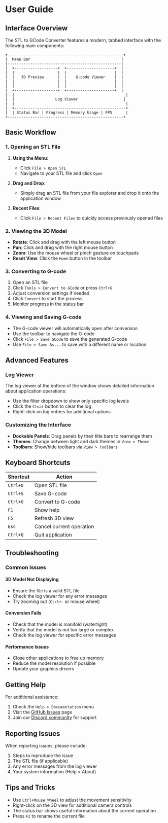 # User Guide

## Interface Overview

The STL to GCode Converter features a modern, tabbed interface with the following main components:

```
+---------------------------------------------------+
|  Menu Bar                                        |
|--------------------------------------------------|
|  +-------------------+  +---------------------+  |
|  |                   |  |                     |  |
|  |   3D Preview      |  |    G-code Viewer    |  |
|  |                   |  |                     |  |
|  |                   |  |                     |  |
|  +-------------------+  +---------------------+  |
|  |                                                 |
|  |                  Log Viewer                    |
|  |                                                 |
|  +-------------------------------------------------+
|  | Status Bar | Progress | Memory Usage | FPS      |
+---------------------------------------------------+
```

## Basic Workflow

### 1. Opening an STL File

1. **Using the Menu**:
   - Click `File > Open STL`
   - Navigate to your STL file and click `Open`

2. **Drag and Drop**:
   - Simply drag an STL file from your file explorer and drop it onto the application window

3. **Recent Files**:
   - Click `File > Recent Files` to quickly access previously opened files

### 2. Viewing the 3D Model

- **Rotate**: Click and drag with the left mouse button
- **Pan**: Click and drag with the right mouse button
- **Zoom**: Use the mouse wheel or pinch gesture on touchpads
- **Reset View**: Click the `Home` button in the toolbar

### 3. Converting to G-code

1. Open an STL file
2. Click `Tools > Convert to GCode` or press `Ctrl+G`
3. Adjust conversion settings if needed
4. Click `Convert` to start the process
5. Monitor progress in the status bar

### 4. Viewing and Saving G-code

- The G-code viewer will automatically open after conversion
- Use the toolbar to navigate the G-code
- Click `File > Save GCode` to save the generated G-code
- Use `File > Save As...` to save with a different name or location

## Advanced Features

### Log Viewer

The log viewer at the bottom of the window shows detailed information about application operations:

- Use the filter dropdown to show only specific log levels
- Click the `Clear` button to clear the log
- Right-click on log entries for additional options

### Customizing the Interface

- **Dockable Panels**: Drag panels by their title bars to rearrange them
- **Themes**: Change between light and dark themes in `View > Theme`
- **Toolbars**: Show/hide toolbars via `View > Toolbars`

## Keyboard Shortcuts

| Shortcut | Action |
|----------|--------|
| `Ctrl+O` | Open STL file |
| `Ctrl+S` | Save G-code |
| `Ctrl+G` | Convert to G-code |
| `F1` | Show help |
| `F5` | Refresh 3D view |
| `Esc` | Cancel current operation |
| `Ctrl+Q` | Quit application |

## Troubleshooting

### Common Issues

#### 3D Model Not Displaying
- Ensure the file is a valid STL file
- Check the log viewer for any error messages
- Try zooming out (`Ctrl+-` or mouse wheel)

#### Conversion Fails
- Check that the model is manifold (watertight)
- Verify that the model is not too large or complex
- Check the log viewer for specific error messages

#### Performance Issues
- Close other applications to free up memory
- Reduce the model resolution if possible
- Update your graphics drivers

## Getting Help

For additional assistance:

1. Check the `Help > Documentation` menu
2. Visit the [GitHub Issues](https://github.com/Nsfr750/STL_to_G-Code/issues) page
3. Join our [Discord community](https://discord.gg/your-invite-link) for support

## Reporting Issues

When reporting issues, please include:

1. Steps to reproduce the issue
2. The STL file (if applicable)
3. Any error messages from the log viewer
4. Your system information (Help > About)

## Tips and Tricks

- Use `Ctrl+Mouse Wheel` to adjust the movement sensitivity
- Right-click on the 3D view for additional camera controls
- The status bar shows useful information about the current operation
- Press `F2` to rename the current file
